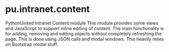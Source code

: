 pu.intranet.content
===============

PythonUnited Intranet Content module
This module provides some views and JavaScript to support inline editing of
content. The main functionality is for adding, removing and editing objects
without completely refreshing the page. This is done using JSON calls and
modal windows. This heavily relies on Bootstrap modal stuff.
